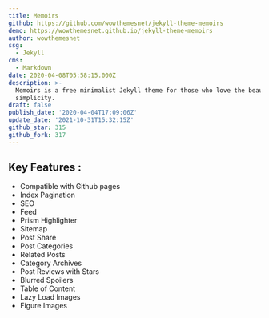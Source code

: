```yaml
---
title: Memoirs
github: https://github.com/wowthemesnet/jekyll-theme-memoirs
demo: https://wowthemesnet.github.io/jekyll-theme-memoirs
author: wowthemesnet
ssg:
  - Jekyll
cms:
  - Markdown
date: 2020-04-08T05:58:15.000Z
description: >-
  Memoirs is a free minimalist Jekyll theme for those who love the beauty of
  simplicity.
draft: false
publish_date: '2020-04-04T17:09:06Z'
update_date: '2021-10-31T15:32:15Z'
github_star: 315
github_fork: 317
---
```

## Key Features :

- Compatible with Github pages
- Index Pagination
- SEO
- Feed
- Prism Highlighter
- Sitemap
- Post Share
- Post Categories
- Related Posts
- Category Archives
- Post Reviews with Stars
- Blurred Spoilers
- Table of Content
- Lazy Load Images
- Figure Images